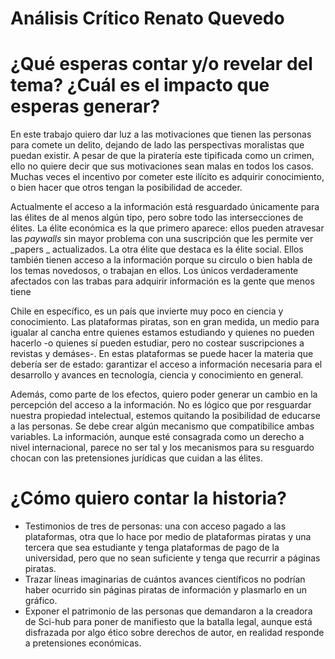 # Análisis Crítico Renato Quevedo

# ¿Qué esperas contar y/o revelar del tema?  ¿Cuál es el impacto que esperas generar?

En este trabajo quiero dar luz a las motivaciones que tienen las personas para comete un delito, dejando de lado las perspectivas moralistas que puedan existir. A pesar de que la piratería este tipificada como un crimen, ello no quiere decir que sus motivaciones sean malas en todos los casos. Muchas veces el incentivo por cometer este ilícito es adquirir conocimiento, o bien hacer que otros tengan la posibilidad de acceder. 

Actualmente el acceso a la información está resguardado únicamente para las élites de al menos algún tipo, pero sobre todo las intersecciones de élites. La élite económica es la que primero aparece: ellos pueden atravesar las _paywalls_ sin mayor problema con una suscripción que les permite ver _papers _ actualizados. La otra élite que destaca es la élite social. Ellos también tienen acceso a la información porque su circulo o bien habla de los temas novedosos, o trabajan en ellos. Los únicos verdaderamente afectados con las trabas para adquirir información es la gente que menos tiene

Chile en específico, es un país que invierte muy poco en ciencia y conocimiento. Las plataformas piratas, son en gran medida, un medio para igualar al cancha entre quienes estamos estudiando y quienes no pueden hacerlo -o quienes sí pueden estudiar, pero no costear suscripciones a revistas y demáses-. En estas plataformas se puede hacer la materia que debería ser de estado: garantizar el acceso a información necesaria para el desarrollo y avances en tecnología, ciencia y conocimiento en general.

Además, como parte de los efectos, quiero poder generar un cambio en la percepción del acceso a la información. No es lógico que por resguardar nuestra propiedad intelectual, estemos quitando la posibilidad de educarse a las personas. Se debe crear algún mecanismo que compatibilice ambas variables. La información, aunque esté consagrada como un derecho a nivel internacional, parece no ser tal y los mecanismos para su resguardo chocan con las pretensiones jurídicas que cuidan a las élites.

# ¿Cómo quiero contar la historia?

- Testimonios de tres de personas: una con acceso pagado a las plataformas, otra que lo hace por medio de plataformas piratas y una tercera que sea estudiante y tenga plataformas de pago de la universidad, pero que no sean suficiente y tenga que recurrir a páginas piratas. 
- Trazar líneas imaginarias de cuántos avances científicos no podrían haber ocurrido sin páginas piratas de información y plasmarlo en un gráfico.
- Exponer el patrimonio de las personas que demandaron a la creadora de Sci-hub para poner de manifiesto que la batalla legal, aunque está disfrazada por algo ético sobre derechos de autor, en realidad responde a pretensiones económicas.
